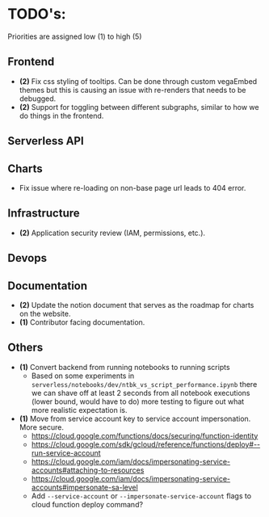 # TODO's: 

Priorities are assigned low (1) to high (5)

## Frontend

- **(2)** Fix css styling of tooltips. Can be done through custom vegaEmbed themes but this 
  is causing an issue with re-renders that needs to be debugged. 
- **(2)** Support for toggling between different subgraphs, similar to how we do things in the frontend.

## Serverless API 

## Charts 

- Fix issue where re-loading on non-base page url leads to 404 error. 

## Infrastructure 

- **(2)** Application security review (IAM, permissions, etc.). 

## Devops 

## Documentation 

- **(2)** Update the notion document that serves as the roadmap for charts on the website. 
- **(1)** Contributor facing documentation.  

## Others 

- **(1)** Convert backend from running notebooks to running scripts 
  - Based on some experiments in `serverless/notebooks/dev/ntbk_vs_script_performance.ipynb` there 
  we can shave off at least 2 seconds from all notebook executions (lower bound, would have to do)
  more testing to figure out what more realistic expectation is. 
- **(1)** Move from service account key to service account impersonation. More secure. 
  - https://cloud.google.com/functions/docs/securing/function-identity
  - https://cloud.google.com/sdk/gcloud/reference/functions/deploy#--run-service-account
  - https://cloud.google.com/iam/docs/impersonating-service-accounts#attaching-to-resources
  - https://cloud.google.com/iam/docs/impersonating-service-accounts#impersonate-sa-level
  - Add `--service-account` or `--impersonate-service-account` flags to cloud 
  function deploy command?
